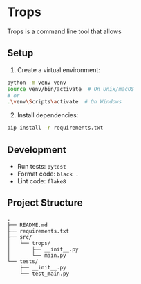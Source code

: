 # Trops

Trops is a command line tool that allows 

## Setup

1. Create a virtual environment:
```bash
python -m venv venv
source venv/bin/activate  # On Unix/macOS
# or
.\venv\Scripts\activate  # On Windows
```

2. Install dependencies:
```bash
pip install -r requirements.txt
```

## Development

- Run tests: `pytest`
- Format code: `black .`
- Lint code: `flake8`

## Project Structure

```
.
├── README.md
├── requirements.txt
├── src/
│   └── trops/
│       ├── __init__.py
│       └── main.py
└── tests/
    ├── __init__.py
    └── test_main.py
``` 